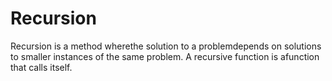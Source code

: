 # Recursion #
Recursion is a method wherethe solution to a problemdepends on solutions
to smaller instances of the same problem.
A recursive function is afunction that calls itself.
